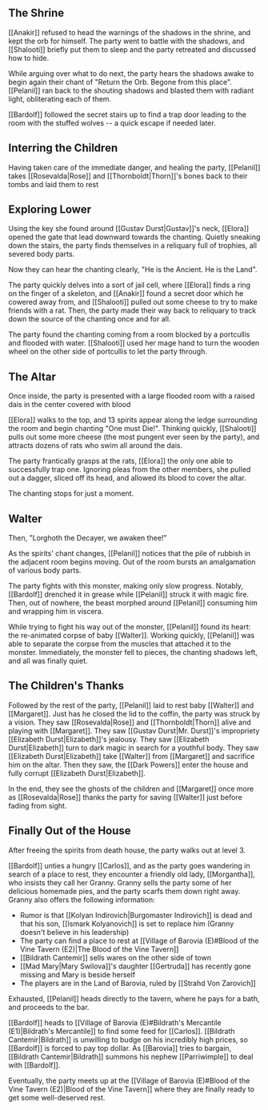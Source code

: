 ## The Shrine
[[Anakir]] refused to head the warnings of the shadows in the shrine, and kept the orb for himself. The party went to battle with the shadows, and [[Shalooti]] briefly put them to sleep and the party retreated and discussed how to hide.

While arguing over what to do next, the party hears the shadows awake to begin again their chant of "Return the Orb. Begone from this place". [[Pelanil]] ran back to the shouting shadows and blasted them with radiant light, obliterating each of them.

[[Bardolf]] followed the secret stairs up to find a trap door leading to the room with the stuffed wolves -- a quick escape if needed later.

## Interring the Children
Having taken care of the immediate danger, and healing the party, [[Pelanil]] takes [[Rosevalda|Rose]] and [[Thornboldt|Thorn]]'s bones back to their tombs and laid them to rest

## Exploring Lower
Using the key she found around [[Gustav Durst|Gustav]]'s neck, [[Elora]] opened the gate that lead downward towards the chanting. Quietly sneaking down the stairs, the party finds themselves in a reliquary full of trophies, all severed body parts.

Now they can hear the chanting clearly, "He is the Ancient. He is the Land".

The party quickly delves into a sort of jail cell, where [[Elora]] finds a ring on the finger of a skeleton, and [[Anakir]] found a secret door which he cowered away from, and [[Shalooti]] pulled out some cheese to try to make friends with a rat. Then, the party made their way back to reliquary to track down the source of the chanting once and for all.

The party found the chanting coming from a room blocked by a portcullis and flooded with water. [[Shalooti]] used her mage hand to turn the wooden wheel on the other side of portcullis to let the party through.

## The Altar
Once inside, the party is presented with a large flooded room with a raised dais in the center covered with blood

[[Elora]] walks to the top, and 13 spirits appear along the ledge surrounding the room and begin chanting "One must Die!". Thinking quickly, [[Shalooti]] pulls out some more cheese (the most pungent ever seen by the party), and attracts dozens of rats who swim all around the dais.

The party frantically grasps at the rats, [[Elora]] the only one able to successfully trap one. Ignoring pleas from the other members, she pulled out a dagger, sliced off its head, and allowed its blood to cover the altar.

The chanting stops for just a moment.

## Walter
Then, "Lorghoth the Decayer, we awaken thee!”

As the spirits' chant changes, [[Pelanil]] notices that the pile of rubbish in the adjacent room begins moving. Out of the room bursts an amalgamation of various body parts.

The party fights with this monster, making only slow progress. Notably, [[Bardolf]] drenched it in grease while [[Pelanil]] struck it with magic fire. Then, out of nowhere, the beast morphed around [[Pelanil]] consuming him and wrapping him in viscera.

While trying to fight his way out of the monster, [[Pelanil]] found its heart: the re-animated corpse of baby [[Walter]]. Working quickly, [[Pelanil]] was able to separate the corpse from the muscles that attached it to the monster. Immediately, the monster fell to pieces, the chanting shadows left, and all was finally quiet.

## The Children's Thanks
Followed by the rest of the party, [[Pelanil]] laid to rest baby [[Walter]] and [[Margaret]]. Just has he closed the lid to the coffin, the party was struck by a vision. They saw [[Rosevalda|Rose]] and [[Thornboldt|Thorn]] alive and playing with [[Margaret]]. They saw [[Gustav Durst|Mr. Durst]]'s impropriety [[Elizabeth Durst|Elizabeth]]'s jealousy. They saw [[Elizabeth Durst|Elizabeth]] turn to dark magic in search for a youthful body. They saw [[Elizabeth Durst|Elizabeth]] take [[Walter]] from [[Margaret]] and sacrifice him on the altar. Then they saw, the [[Dark Powers]] enter the house and fully corrupt [[Elizabeth Durst|Elizabeth]].

In the end, they see the ghosts of the children and [[Margaret]] once more as [[Rosevalda|Rose]] thanks the party for saving [[Walter]] just before fading from sight.

## Finally Out of the House
After freeing the spirits from death house, the party walks out at level 3.

[[Bardolf]] unties a hungry [[Carlos]], and as the party goes wandering in search of a place to rest, they encounter a friendly old lady, [[Morgantha]], who insists they call her Granny. Granny sells the party some of her delicious homemade pies, and the party scarfs them down right away. Granny also offers the following information:
- Rumor is that [[Kolyan Indirovich|Burgomaster Indirovich]] is dead and that his son, [[Ismark Kolyanovich]] is set to replace him (Granny doesn't believe in his leadership)
- The party can find a place to rest at [[Village of Barovia (E)#Blood of the Vine Tavern (E2)|The Blood of the Vine Tavern]]
- [[Bildrath Cantemir]] sells wares on the other side of town
- [[Mad Mary|Mary Swilova]]'s daughter [[Gertruda]] has recently gone missing and Mary is beside herself
- The players are in the Land of Barovia, ruled by [[Strahd Von Zarovich]]

Exhausted, [[Pelanil]] heads directly to the tavern, where he pays for a bath, and proceeds to the bar.

[[Bardolf]] heads to [[Village of Barovia (E)#Bildrath's Mercantile (E1)|Bildrath's Mercantile]] to find some feed for [[Carlos]]. [[Bildrath Cantemir|Bildrath]] is unwilling to budge on his incredibly high prices, so [[Bardolf]] is forced to pay top dollar. As [[Barovia]] tries to bargain, [[Bildrath Cantemir|Bildrath]] summons his nephew [[Parriwimple]] to deal with [[Bardolf]].

Eventually, the party meets up at the [[Village of Barovia (E)#Blood of the Vine Tavern (E2)|Blood of the Vine Tavern]] where they are finally ready to get some well-deserved rest.